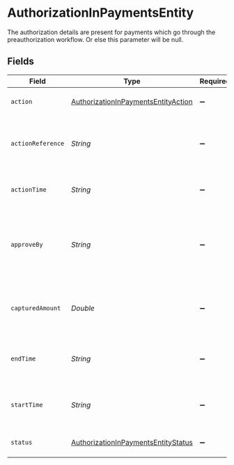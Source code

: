# AuthorizationInPaymentsEntity

The authorization details are present for payments which go through the preauthorization workflow. Or else this parameter will be null.


## Fields

| Field                                                                                             | Type                                                                                              | Required                                                                                          | Description                                                                                       |
| ------------------------------------------------------------------------------------------------- | ------------------------------------------------------------------------------------------------- | ------------------------------------------------------------------------------------------------- | ------------------------------------------------------------------------------------------------- |
| `action`                                                                                          | [AuthorizationInPaymentsEntityAction](../../models/shared/AuthorizationInPaymentsEntityAction.md) | :heavy_minus_sign:                                                                                | One of CAPTURE or VOID                                                                            |
| `actionReference`                                                                                 | *String*                                                                                          | :heavy_minus_sign:                                                                                | CAPTURE or VOID reference number based on action                                                  |
| `actionTime`                                                                                      | *String*                                                                                          | :heavy_minus_sign:                                                                                | Time of action (CAPTURE or VOID)                                                                  |
| `approveBy`                                                                                       | *String*                                                                                          | :heavy_minus_sign:                                                                                | Approve by time as passed in the authorization request (only for UPI)                             |
| `capturedAmount`                                                                                  | *Double*                                                                                          | :heavy_minus_sign:                                                                                | The captured amount for this authorization request                                                |
| `endTime`                                                                                         | *String*                                                                                          | :heavy_minus_sign:                                                                                | End time of this authorization hold (only for UPI)                                                |
| `startTime`                                                                                       | *String*                                                                                          | :heavy_minus_sign:                                                                                | Start time of this authorization hold (only for UPI)                                              |
| `status`                                                                                          | [AuthorizationInPaymentsEntityStatus](../../models/shared/AuthorizationInPaymentsEntityStatus.md) | :heavy_minus_sign:                                                                                | One of SUCCESS or PENDING                                                                         |